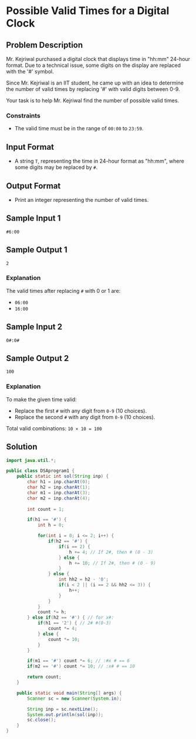 # Possible Valid Times for a Digital Clock

## Problem Description

Mr. Kejriwal purchased a digital clock that displays time in "hh:mm" 24-hour format. Due to a technical issue, some digits on the display are replaced with the '#' symbol.

Since Mr. Kejriwal is an IIT student, he came up with an idea to determine the number of valid times by replacing '#' with valid digits between 0-9.

Your task is to help Mr. Kejriwal find the number of possible valid times.

### Constraints
- The valid time must be in the range of `00:00` to `23:59`.

## Input Format
- A string `T`, representing the time in 24-hour format as "hh:mm", where some digits may be replaced by `#`.

## Output Format
- Print an integer representing the number of valid times.

## Sample Input 1
```
#6:00
```

## Sample Output 1
```
2
```

### Explanation
The valid times after replacing `#` with 0 or 1 are:
- `06:00`
- `16:00`

## Sample Input 2
```
0#:0#
```

## Sample Output 2
```
100
```

### Explanation
To make the given time valid:
- Replace the first `#` with any digit from `0-9` (10 choices).
- Replace the second `#` with any digit from `0-9` (10 choices).

Total valid combinations: `10 × 10 = 100`

## Solution

```java
import java.util.*;

public class DSAprogram1 {
    public static int sol(String inp) {
        char h1 = inp.charAt(0);
        char h2 = inp.charAt(1);
        char m1 = inp.charAt(3);
        char m2 = inp.charAt(4);
        
        int count = 1;

        if(h1 == '#') {
            int h = 0;

            for(int i = 0; i <= 2; i++) {
                if(h2 == '#') {
                    if(i == 2) {
                        h += 4; // If 2#, then # (0 - 3) 
                    } else {
                        h += 10; // If 2#, then # (0 - 9)
                    }
                } else {
                    int hh2 = h2 - '0';
                    if(i < 2 || (i == 2 && hh2 <= 3)) {
                        h++;
                    }
                }
            }
            count *= h;
        } else if(h2 == '#') { // for x#:
            if(h1 == '2') { // 2# #(0-3)
                count *= 4;
            } else {
                count *= 10;
            }
        }

        if(m1 == '#') count *= 6; // :#x # == 6
        if(m2 == '#') count *= 10; // :x# # == 10

        return count;
    }

    public static void main(String[] args) {
        Scanner sc = new Scanner(System.in);

        String inp = sc.nextLine();
        System.out.println(sol(inp));
        sc.close();
    }
}
```

